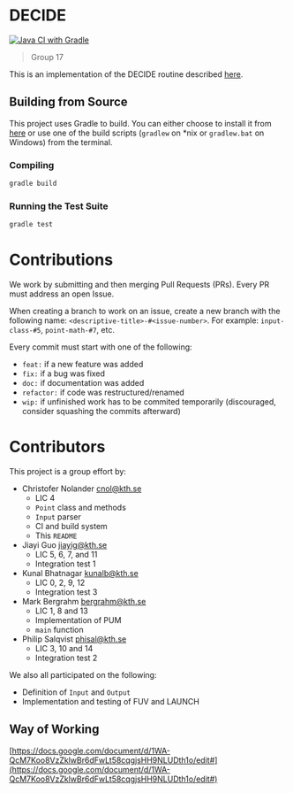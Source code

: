 
# DECIDE

[![Java CI with Gradle](https://github.com/KTH-Software-Engineering-DD2480/decide/actions/workflows/gradle.yml/badge.svg)](https://github.com/KTH-Software-Engineering-DD2480/decide/actions/workflows/gradle.yml)

> Group 17

This is an implementation of the DECIDE routine described [here](https://canvas.kth.se/courses/31884/files/4932282/download).


## Building from Source

This project uses Gradle to build. You can either choose to install it from [here](https://gradle.org/) or use one of the build scripts (`gradlew` on *nix or `gradlew.bat` on Windows) from the terminal.

### Compiling

```sh
gradle build
```

### Running the Test Suite

```sh
gradle test
```


# Contributions

We work by submitting and then merging Pull Requests (PRs). Every PR must address an open Issue. 

When creating a branch to work on an issue, create a new branch with the following name: `<descriptive-title>-#<issue-number>`. For example: `input-class-#5`, `point-math-#7`, etc.

Every commit must start with one of the following:

- `feat:` if a new feature was added
- `fix:` if a bug was fixed
- `doc:` if documentation was added
- `refactor:` if code was restructured/renamed
- `wip:` if unfinished work has to be commited temporarily (discouraged, consider squashing the commits afterward)


# Contributors

This project is a group effort by:

- Christofer Nolander [cnol@kth.se](mailto:cnol@kth.se)
    - LIC 4
    - `Point` class and methods
    - `Input` parser
    - CI and build system
    - This `README`
- Jiayi Guo [jiayig@kth.se](mailto:jiayig@kth.se)
    - LIC 5, 6, 7, and 11
    - Integration test 1
- Kunal Bhatnagar [kunalb@kth.se](mailto:kunalb@kth.se)
    - LIC 0, 2, 9, 12
    - Integration test 3
- Mark Bergrahm [bergrahm@kth.se](mailto:bergrahm@kth.se)
    - LIC 1, 8 and 13
    - Implementation of PUM
    - `main` function
- Philip Salqvist [phisal@kth.se](mailto:phisal@kth.se)
    - LIC 3, 10 and 14
    - Integration test 2

We also all participated on the following:

- Definition of `Input` and `Output`
- Implementation and testing of FUV and LAUNCH

## Way of Working

[https://docs.google.com/document/d/1WA-QcM7Koo8VzZklwBr6dFwLt58cqgjsHH9NLUDth1o/edit#](https://docs.google.com/document/d/1WA-QcM7Koo8VzZklwBr6dFwLt58cqgjsHH9NLUDth1o/edit#)